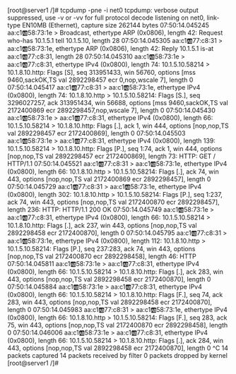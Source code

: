 [root@server1 /]# tcpdump -pne -i net0
tcpdump: verbose output suppressed, use -v or -vv for full protocol decode
listening on net0, link-type EN10MB (Ethernet), capture size 262144 bytes
07:50:14.045245 aa:c1:ab:58:73:1e > Broadcast, ethertype ARP (0x0806), length 42: Request who-has 10.1.5.1 tell 10.1.5.10, length 28
07:50:14.045305 aa:c1:ab:77:c8:31 > aa:c1:ab:58:73:1e, ethertype ARP (0x0806), length 42: Reply 10.1.5.1 is-at aa:c1:ab:77:c8:31, length 28
07:50:14.045310 aa:c1:ab:58:73:1e > aa:c1:ab:77:c8:31, ethertype IPv4 (0x0800), length 74: 10.1.5.10.58214 > 10.1.8.10.http: Flags [S], seq 313951433, win 56760, options [mss 9460,sackOK,TS val 2892298457 ecr 0,nop,wscale 7], length 0
07:50:14.045417 aa:c1:ab:77:c8:31 > aa:c1:ab:58:73:1e, ethertype IPv4 (0x0800), length 74: 10.1.8.10.http > 10.1.5.10.58214: Flags [S.], seq 3296027257, ack 313951434, win 56688, options [mss 9460,sackOK,TS val 2172400869 ecr 2892298457,nop,wscale 7], length 0
07:50:14.045430 aa:c1:ab:58:73:1e > aa:c1:ab:77:c8:31, ethertype IPv4 (0x0800), length 66: 10.1.5.10.58214 > 10.1.8.10.http: Flags [.], ack 1, win 444, options [nop,nop,TS val 2892298457 ecr 2172400869], length 0
07:50:14.045503 aa:c1:ab:58:73:1e > aa:c1:ab:77:c8:31, ethertype IPv4 (0x0800), length 139: 10.1.5.10.58214 > 10.1.8.10.http: Flags [P.], seq 1:74, ack 1, win 444, options [nop,nop,TS val 2892298457 ecr 2172400869], length 73: HTTP: GET / HTTP/1.1
07:50:14.045521 aa:c1:ab:77:c8:31 > aa:c1:ab:58:73:1e, ethertype IPv4 (0x0800), length 66: 10.1.8.10.http > 10.1.5.10.58214: Flags [.], ack 74, win 443, options [nop,nop,TS val 2172400869 ecr 2892298457], length 0
07:50:14.045729 aa:c1:ab:77:c8:31 > aa:c1:ab:58:73:1e, ethertype IPv4 (0x0800), length 302: 10.1.8.10.http > 10.1.5.10.58214: Flags [P.], seq 1:237, ack 74, win 443, options [nop,nop,TS val 2172400870 ecr 2892298457], length 236: HTTP: HTTP/1.1 200 OK
07:50:14.045749 aa:c1:ab:58:73:1e > aa:c1:ab:77:c8:31, ethertype IPv4 (0x0800), length 66: 10.1.5.10.58214 > 10.1.8.10.http: Flags [.], ack 237, win 443, options [nop,nop,TS val 2892298458 ecr 2172400870], length 0
07:50:14.045795 aa:c1:ab:77:c8:31 > aa:c1:ab:58:73:1e, ethertype IPv4 (0x0800), length 112: 10.1.8.10.http > 10.1.5.10.58214: Flags [P.], seq 237:283, ack 74, win 443, options [nop,nop,TS val 2172400870 ecr 2892298458], length 46: HTTP
07:50:14.045811 aa:c1:ab:58:73:1e > aa:c1:ab:77:c8:31, ethertype IPv4 (0x0800), length 66: 10.1.5.10.58214 > 10.1.8.10.http: Flags [.], ack 283, win 443, options [nop,nop,TS val 2892298458 ecr 2172400870], length 0
07:50:14.045884 aa:c1:ab:58:73:1e > aa:c1:ab:77:c8:31, ethertype IPv4 (0x0800), length 66: 10.1.5.10.58214 > 10.1.8.10.http: Flags [F.], seq 74, ack 283, win 443, options [nop,nop,TS val 2892298458 ecr 2172400870], length 0
07:50:14.045983 aa:c1:ab:77:c8:31 > aa:c1:ab:58:73:1e, ethertype IPv4 (0x0800), length 66: 10.1.8.10.http > 10.1.5.10.58214: Flags [F.], seq 283, ack 75, win 443, options [nop,nop,TS val 2172400870 ecr 2892298458], length 0
07:50:14.046006 aa:c1:ab:58:73:1e > aa:c1:ab:77:c8:31, ethertype IPv4 (0x0800), length 66: 10.1.5.10.58214 > 10.1.8.10.http: Flags [.], ack 284, win 443, options [nop,nop,TS val 2892298458 ecr 2172400870], length 0
^C
14 packets captured
14 packets received by filter
0 packets dropped by kernel
[root@server1 /]# 

